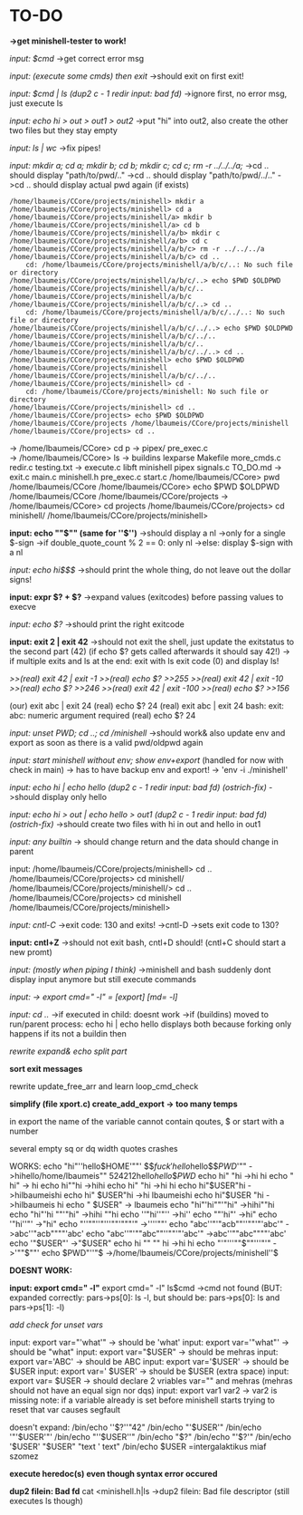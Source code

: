 # TO-DO #

**->get minishell-tester to work!**

*input: $cmd*
	->get correct error msg

*input: (execute some cmds) then exit*
	->should exit on first exit!

*input: $cmd | ls (dup2 c - 1 redir input: bad fd)*
	->ignore first, no error msg, just execute ls

*input: echo hi > out > out1 > out2*
	->put "hi" into out2, also create the other two files but they stay empty

*input: ls | wc*
	->fix pipes!

*input: mkdir a; cd a; mkdir b; cd b; mkdir c; cd c; rm -r ../../../a;*
	->cd .. should display "path/to/pwd/.."
	->cd .. should display "path/to/pwd/../.."
	->cd .. should display actual pwd again (if exists)

	/home/lbaumeis/CCore/projects/minishell> mkdir a
	/home/lbaumeis/CCore/projects/minishell> cd a
	/home/lbaumeis/CCore/projects/minishell/a> mkdir b
	/home/lbaumeis/CCore/projects/minishell/a> cd b
	/home/lbaumeis/CCore/projects/minishell/a/b> mkdir c
	/home/lbaumeis/CCore/projects/minishell/a/b> cd c
	/home/lbaumeis/CCore/projects/minishell/a/b/c> rm -r ../../../a
	/home/lbaumeis/CCore/projects/minishell/a/b/c> cd ..
		cd: /home/lbaumeis/CCore/projects/minishell/a/b/c/..: No such file or directory
	/home/lbaumeis/CCore/projects/minishell/a/b/c/..> echo $PWD $OLDPWD
	/home/lbaumeis/CCore/projects/minishell/a/b/c/.. /home/lbaumeis/CCore/projects/minishell/a/b/c
	/home/lbaumeis/CCore/projects/minishell/a/b/c/..> cd ..
		cd: /home/lbaumeis/CCore/projects/minishell/a/b/c/../..: No such file or directory
	/home/lbaumeis/CCore/projects/minishell/a/b/c/../..> echo $PWD $OLDPWD
	/home/lbaumeis/CCore/projects/minishell/a/b/c/../.. /home/lbaumeis/CCore/projects/minishell/a/b/c/..
	/home/lbaumeis/CCore/projects/minishell/a/b/c/../..> cd ..
	/home/lbaumeis/CCore/projects/minishell> echo $PWD $OLDPWD
	/home/lbaumeis/CCore/projects/minishell /home/lbaumeis/CCore/projects/minishell/a/b/c/../..
	/home/lbaumeis/CCore/projects/minishell> cd -
		cd: /home/lbaumeis/CCore/projects/minishell: No such file or directory
	/home/lbaumeis/CCore/projects/minishell> cd ..
	/home/lbaumeis/CCore/projects> echo $PWD $OLDPWD
	/home/lbaumeis/CCore/projects /home/lbaumeis/CCore/projects/minishell
	/home/lbaumeis/CCore/projects> cd ..
->	/home/lbaumeis/CCore> cd p
->		pipex/      pre_exec.c  
->	/home/lbaumeis/CCore> ls
->		buildins   lexparse  Makefile	  more_cmds.c  redir.c	  testing.txt
->		execute.c  libft     minishell	  pipex        signals.c  TO_DO.md
->		exit.c	   main.c    minishell.h  pre_exec.c   start.c
	/home/lbaumeis/CCore> pwd
	/home/lbaumeis/CCore
	/home/lbaumeis/CCore> echo $PWD $OLDPWD
	/home/lbaumeis/CCore /home/lbaumeis/CCore/projects
->	/home/lbaumeis/CCore> cd projects
	/home/lbaumeis/CCore/projects> cd minishell/
	/home/lbaumeis/CCore/projects/minishell> 

**input: echo ""$"" (same for ''$'')**
	->should display a nl
	->only for a single $-sign
	->if double_quote_count % 2 == 0: only nl
	->else: display $-sign with a nl

*input: echo hi$$$*
	->should print the whole thing, do not leave out the dollar signs!

**input: expr $? + $?**
	->expand values (exitcodes) before passing values to execve

*input: echo $?*
	->should print the right exitcode

**input: exit 2 | exit 42**
	->should not exit the shell, just update the exitstatus to the second part (42)
	(if echo $? gets called afterwards it should say 42!)
	-> if multiple exits and ls at the end: exit with ls exit code (0) and display ls!

*>>(real) exit 42 | exit -1*
*>>(real) echo $?*
*>>255*
*>>(real) exit 42 | exit -10*
*>>(real) echo $?*
*>>246*
*>>(real) exit 42 | exit -100*
*>>(real) echo $?*
*>>156*

(our) exit abc | exit 24
(real) echo $?
24
(real) exit abc | exit 24
bash: exit: abc: numeric argument required
(real) echo $?
24

*input: unset PWD; cd ..; cd /minishell*
	->should work& also update env and export as soon as there is a valid pwd/oldpwd again

*input: start minishell without env; show env+export* (handled for now with check in main)
	-> has to have backup env and export!
	-> 'env -i ./minishell'

*input: echo hi | echo hello (dup2 c - 1 redir input: bad fd) (ostrich-fix)*
	->should display only hello

*input: echo hi > out | echo hello > out1 (dup2 c - 1 redir input: bad fd) (ostrich-fix)*
	->should create two files with hi in out and hello in out1

*input: any builtin*
	-> should change return and the data should change in parent

input: 	/home/lbaumeis/CCore/projects/minishell> cd ..
		/home/lbaumeis/CCore/projects> cd minishell/
		/home/lbaumeis/CCore/projects/minishell/> cd ..
		/home/lbaumeis/CCore/projects> cd minishell
		/home/lbaumeis/CCore/projects/minishell> 

*input: cntl-C*
	->exit code: 130 and exits!
	->cntl-D ->sets exit code to 130?

**input: cntl+Z**
	->should not exit bash, cntl+D should! (cntl+C should start a new promt)

*input: (mostly when piping I think)*
	->minishell and bash suddenly dont display input anymore but still execute commands

*input: -> export cmd=" -l" = [export] [md= -l]*

*input: cd ..*
	->if executed in child: doesnt work
	->if (buildins) moved to run/parent process:
		echo hi | echo hello displays both because forking only happens if its not a buildin then

*rewrite expand& echo split part*

**sort exit messages**

rewrite update_free_arr and learn loop_cmd_check

**simplify (file xport.c) create_add_export -> too many temps**

in export the name of the variable cannot contain qoutes, $ or start with a number

several empty sq or dq width quotes crashes

WORKS:
echo "hi"''hello$HOME'""' $$$fuck'hello$hello$$$PWD$'""
	->hihello/home/lbaumeis"" 524212hello$hello$$$PWD$
echo hi" "hi
	->hi hi
echo " hi"
	-> hi
echo hi""hi
	->hihi
echo hi"  "hi
	->hi  hi
echo hi"$USER"hi
	->hilbaumeishi
echo hi" $USER"hi
	->hi lbaumeishi
echo hi"$USER "hi
	->hilbaumeis hi
echo " $USER"
	-> lbaumeis
echo "hi"'hi""'"hi"
	->hihi""hi
echo "hi"'hi ""'"hi"
	->hihi ""hi
echo ''"hi''"''
	->hi''
echo ""'hi"'
	->hi"
echo '"hi''"'
	->"hi"
echo "''""''"'''""'"""'"
	->''''""'
echo "abc''"'"acb""''""'"'abc'"
	->abc''"acb""""'abc'
echo "abc''"'""abc""''""'"'abc'"
	->abc''""abc""""'abc'
echo '"$USER"'
	 ->"$USER"
echo hi "" "" hi
	->hi    hi
echo "'"'''""$""'''"'"
	->'""$""'
echo $PWD"''"$
	->/home/lbaumeis/CCore/projects/minishell''$

**DOESNT WORK:**


**input: export cmd=" -l"**
	export cmd=" -l"
	ls$cmd
	->cmd not found (BUT: expanded correctly: pars->ps[0]: ls -l, but should be: pars->ps[0]: ls and pars->ps[1]: -l)


*add check for unset vars*

input: export var="'what'"
	-> should be 'what'
input: export var='"what"'
	-> should be "what"
input: export var="$USER"
	-> should be mehras
input: export var='ABC'
	-> should be ABC
input: export var='$USER'
	-> should be $USER
input: export var=' $USER'
	-> should be  $USER (extra space)
input: export var= $USER
	-> should declare 2 vriables var="" and mehras (mehras should not have an equal sign nor dqs)
input: export var1 var2
	-> var2 is missing
note: if a variable already is set before minishell starts trying to reset that var causes segfault


doesn't expand:
/bin/echo ''$?''"42"
/bin/echo "'$USER'"
/bin/echo '"'$USER'"'
/bin/echo "''$USER''"
/bin/echo "$?"
/bin/echo "'$?'"
/bin/echo '$USER' "$USER" "text  ' text"
/bin/echo $USER =intergalaktikus miaf szomez

**execute heredoc(s) even though syntax error occured**

**dup2 filein: Bad fd**
	cat <minishell.h|ls
	->dup2 filein: Bad file descriptor (still executes ls though)

